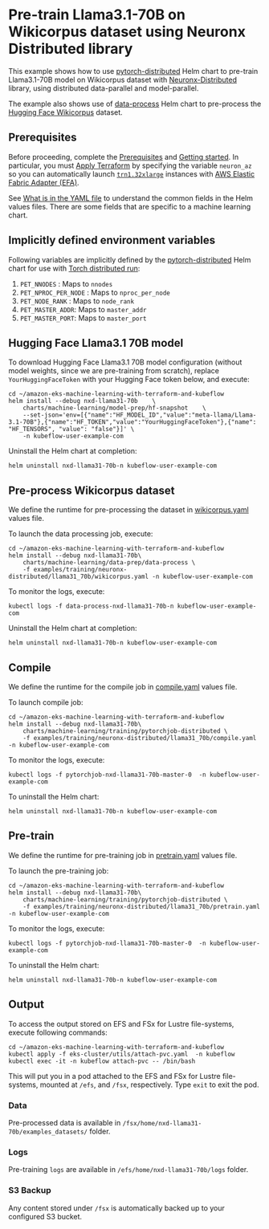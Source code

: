 # Pre-train Llama3.1-70B on Wikicorpus dataset using Neuronx Distributed library

This example shows how to use [pytorch-distributed](../../../charts/machine-learning/training/pytorchjob-elastic/Chart.yaml) Helm chart to pre-train Llama3.1-70B model on Wikicorpus dataset with [Neuronx-Distributed](https://github.com/aws-neuron/neuronx-distributed/tree/main) library, using distributed data-parallel and model-parallel. 

The example also shows use of [data-process](../../../charts/machine-learning/data-prep/data-process/Chart.yaml) Helm chart to pre-process the [Hugging Face Wikicorpus](https://huggingface.co/datasets/wikicorpus) dataset.

## Prerequisites

Before proceeding, complete the [Prerequisites](../../../../README.md#prerequisites) and [Getting started](../../../../README.md#getting-started). In particular, you must [Apply Terraform](../../../../README.md#apply-terraform) by specifying the variable `neuron_az` so you can automatically launch [`trn1.32xlarge`](https://aws.amazon.com/ec2/instance-types/trn1/) instances with [AWS Elastic Fabric Adapter (EFA)](https://aws.amazon.com/hpc/efa/).

See [What is in the YAML file](../../../../README.md#yaml-recipes) to understand the common fields in the Helm values files. There are some fields that are specific to a machine learning chart.


## Implicitly defined environment variables

Following variables are implicitly defined by the [pytorch-distributed](../../../charts/machine-learning/training/pytorchjob-distributed/Chart.yaml) Helm chart for use with [Torch distributed run](https://github.com/pytorch/pytorch/blob/main/torch/distributed/run.py):

1. `PET_NNODES` : Maps to `nnodes`
2. `PET_NPROC_PER_NODE` : Maps to `nproc_per_node` 
3. `PET_NODE_RANK` : Maps to `node_rank` 
4. `PET_MASTER_ADDR`: Maps to `master_addr` 
5. `PET_MASTER_PORT`: Maps to `master_port`


## Hugging Face Llama3.1 70B model

To download Hugging Face Llama3.1 70B model configuration (without model weights, since we are pre-training from scratch), replace `YourHuggingFaceToken` with your Hugging Face token below, and execute:

    cd ~/amazon-eks-machine-learning-with-terraform-and-kubeflow
    helm install --debug nxd-llama31-70b    \
        charts/machine-learning/model-prep/hf-snapshot    \
        --set-json='env=[{"name":"HF_MODEL_ID","value":"meta-llama/Llama-3.1-70B"},{"name":"HF_TOKEN","value":"YourHuggingFaceToken"},{"name": "HF_TENSORS", "value": "false"}]' \
        -n kubeflow-user-example-com


Uninstall the Helm chart at completion:

    helm uninstall nxd-llama31-70b-n kubeflow-user-example-com

## Pre-process Wikicorpus dataset

We define the runtime for pre-processing the dataset in [wikicorpus.yaml](./wikicorpus.yaml) values file. 

To launch the data processing job, execute:

    cd ~/amazon-eks-machine-learning-with-terraform-and-kubeflow
    helm install --debug nxd-llama31-70b\
        charts/machine-learning/data-prep/data-process \
        -f examples/training/neuronx-distributed/llama31_70b/wikicorpus.yaml -n kubeflow-user-example-com

To monitor the logs, execute:

    kubectl logs -f data-process-nxd-llama31-70b-n kubeflow-user-example-com

Uninstall the Helm chart at completion:

    helm uninstall nxd-llama31-70b-n kubeflow-user-example-com

## Compile

We define the runtime for the compile job in [compile.yaml](./compile.yaml) values file. 

To launch compile job:

    cd ~/amazon-eks-machine-learning-with-terraform-and-kubeflow
    helm install --debug nxd-llama31-70b\
        charts/machine-learning/training/pytorchjob-distributed \
        -f examples/training/neuronx-distributed/llama31_70b/compile.yaml -n kubeflow-user-example-com

To monitor the logs, execute:

    kubectl logs -f pytorchjob-nxd-llama31-70b-master-0  -n kubeflow-user-example-com

To uninstall the Helm chart:

    helm uninstall nxd-llama31-70b-n kubeflow-user-example-com

## Pre-train

We define the runtime for pre-training job in [pretrain.yaml](./pretrain.yaml) values file. 

To launch the pre-training job:

    cd ~/amazon-eks-machine-learning-with-terraform-and-kubeflow
    helm install --debug nxd-llama31-70b\
        charts/machine-learning/training/pytorchjob-distributed \
        -f examples/training/neuronx-distributed/llama31_70b/pretrain.yaml -n kubeflow-user-example-com

To monitor the logs, execute:

    kubectl logs -f pytorchjob-nxd-llama31-70b-master-0  -n kubeflow-user-example-com

To uninstall the Helm chart:

    helm uninstall nxd-llama31-70b-n kubeflow-user-example-com

## Output

To access the output stored on EFS and FSx for Lustre file-systems, execute following commands:

    cd ~/amazon-eks-machine-learning-with-terraform-and-kubeflow
    kubectl apply -f eks-cluster/utils/attach-pvc.yaml  -n kubeflow
    kubectl exec -it -n kubeflow attach-pvc -- /bin/bash


This will put you in a pod attached to the  EFS and FSx for Lustre file-systems, mounted at `/efs`, and `/fsx`, respectively. Type `exit` to exit the pod.

### Data

Pre-processed data is available in `/fsx/home/nxd-llama31-70b/examples_datasets/` folder.

### Logs

Pre-training `logs` are available in `/efs/home/nxd-llama31-70b/logs` folder. 

### S3 Backup

Any content stored under `/fsx` is automatically backed up to your configured S3 bucket.